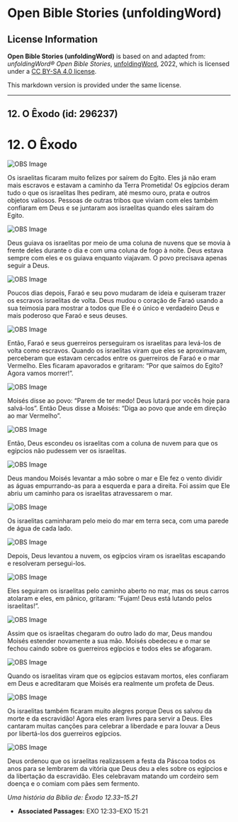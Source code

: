 # Open Bible Stories (unfoldingWord)

## License Information

**Open Bible Stories (unfoldingWord)** is based on and adapted from: _unfoldingWord® Open Bible Stories_, [unfoldingWord](https://unfoldingword.org/utw), 2022, which is licensed under a [CC BY-SA 4.0 license](https://creativecommons.org/licenses/by-sa/4.0/legalcode.en).

This markdown version is provided under the same license.



--------------------------------

## 12. O Êxodo (id: 296237)

12\. O Êxodo
============

![OBS Image](https://cdn.door43.org/obs/jpg/360px/obs-en-12-01.jpg)

Os israelitas ficaram muito felizes por saírem do Egito. Eles já não eram mais escravos e estavam a caminho da Terra Prometida! Os egípcios deram tudo o que os israelitas lhes pediram, até mesmo ouro, prata e outros objetos valiosos. Pessoas de outras tribos que viviam com eles também confiaram em Deus e se juntaram aos israelitas quando eles saíram do Egito.

![OBS Image](https://cdn.door43.org/obs/jpg/360px/obs-en-12-02.jpg)

Deus guiava os israelitas por meio de uma coluna de nuvens que se movia à frente deles durante o dia e com uma coluna de fogo à noite. Deus estava sempre com eles e os guiava enquanto viajavam. O povo precisava apenas seguir a Deus.

![OBS Image](https://cdn.door43.org/obs/jpg/360px/obs-en-12-03.jpg)

Poucos dias depois, Faraó e seu povo mudaram de ideia e quiseram trazer os escravos israelitas de volta. Deus mudou o coração de Faraó usando a sua teimosia para mostrar a todos que Ele é o único e verdadeiro Deus e mais poderoso que Faraó e seus deuses.

![OBS Image](https://cdn.door43.org/obs/jpg/360px/obs-en-12-04.jpg)

Então, Faraó e seus guerreiros perseguiram os israelitas para levá\-los de volta como escravos. Quando os israelitas viram que eles se aproximavam, perceberam que estavam cercados entre os guerreiros de Faraó e o mar Vermelho. Eles ficaram apavorados e gritaram: “Por que saímos do Egito? Agora vamos morrer!”.

![OBS Image](https://cdn.door43.org/obs/jpg/360px/obs-en-12-05.jpg)

Moisés disse ao povo: “Parem de ter medo! Deus lutará por vocês hoje para salvá\-los”. Então Deus disse a Moisés: “Diga ao povo que ande em direção ao mar Vermelho”.

![OBS Image](https://cdn.door43.org/obs/jpg/360px/obs-en-12-06.jpg)

Então, Deus escondeu os israelitas com a coluna de nuvem para que os egípcios não pudessem ver os israelitas.

![OBS Image](https://cdn.door43.org/obs/jpg/360px/obs-en-12-07.jpg)

Deus mandou Moisés levantar a mão sobre o mar e Ele fez o vento dividir as águas empurrando\-as para a esquerda e para a direita. Foi assim que Ele abriu um caminho para os israelitas atravessarem o mar.

![OBS Image](https://cdn.door43.org/obs/jpg/360px/obs-en-12-08.jpg)

Os israelitas caminharam pelo meio do mar em terra seca, com uma parede de água de cada lado.

![OBS Image](https://cdn.door43.org/obs/jpg/360px/obs-en-12-09.jpg)

Depois, Deus levantou a nuvem, os egípcios viram os israelitas escapando e resolveram persegui\-los.

![OBS Image](https://cdn.door43.org/obs/jpg/360px/obs-en-12-10.jpg)

Eles seguiram os israelitas pelo caminho aberto no mar, mas os seus carros atolaram e eles, em pânico, gritaram: “Fujam! Deus está lutando pelos israelitas!”.

![OBS Image](https://cdn.door43.org/obs/jpg/360px/obs-en-12-11.jpg)

Assim que os israelitas chegaram do outro lado do mar, Deus mandou Moisés estender novamente a sua mão. Moisés obedeceu e o mar se fechou caindo sobre os guerreiros egípcios e todos eles se afogaram.

![OBS Image](https://cdn.door43.org/obs/jpg/360px/obs-en-12-12.jpg)

Quando os israelitas viram que os egípcios estavam mortos, eles confiaram em Deus e acreditaram que Moisés era realmente um profeta de Deus.

![OBS Image](https://cdn.door43.org/obs/jpg/360px/obs-en-12-13.jpg)

Os israelitas também ficaram muito alegres porque Deus os salvou da morte e da escravidão! Agora eles eram livres para servir a Deus. Eles cantaram muitas canções para celebrar a liberdade e para louvar a Deus por libertá\-los dos guerreiros egípcios.

![OBS Image](https://cdn.door43.org/obs/jpg/360px/obs-en-12-14.jpg)

Deus ordenou que os israelitas realizassem a festa da Páscoa todos os anos para se lembrarem da vitória que Deus deu a eles sobre os egípcios e da libertação da escravidão. Eles celebravam matando um cordeiro sem doença e o comiam com pães sem fermento.

*Uma história da Bíblia de: Êxodo 12\.33–15\.21*

* **Associated Passages:** EXO 12:33–EXO 15:21

